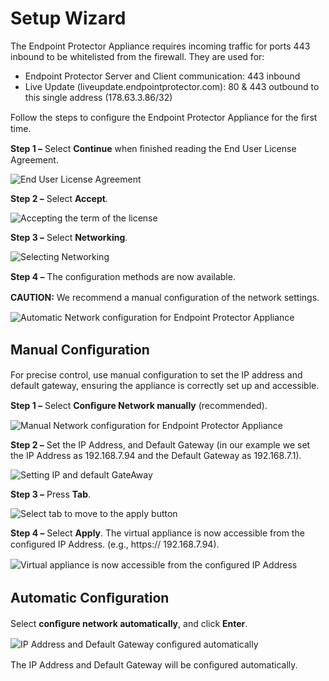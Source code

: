 # Setup Wizard

The Endpoint Protector Appliance requires incoming traffic for ports 443 inbound to be whitelisted
from the firewall. They are used for:

- Endpoint Protector Server and Client communication: 443 inbound
- Live Update (liveupdate.endpointprotector.com): 80 & 443 outbound to this single address
  (178.63.3.86/32)

Follow the steps to conﬁgure the Endpoint Protector Appliance for the ﬁrst time.

**Step 1 –** Select **Continue** when ﬁnished reading the End User License Agreement.

![End User License Agreement](/img/product_docs/endpointprotector/5.9.4/install/licenseagreement.webp)

**Step 2 –** Select **Accept**.

![Accepting the term of the license](/img/product_docs/endpointprotector/5.9.4/install/acceptagreement.webp)

**Step 3 –** Select **Networking**.

![Selecting Networking](/img/product_docs/endpointprotector/5.9.4/install/networking.webp)

**Step 4 –** The conﬁguration methods are now available.

**CAUTION:** We recommend a manual conﬁguration of the network settings.

![Automatic Network configuration for Endpoint Protector Appliance](/img/product_docs/endpointprotector/5.9.4/install/autonetworkconfig.webp)

## Manual Conﬁguration

For precise control, use manual configuration to set the IP address and default gateway, ensuring
the appliance is correctly set up and accessible.

**Step 1 –** Select **Conﬁgure Network manually** (recommended).

![Manual Network configuration for Endpoint Protector Appliance](/img/product_docs/endpointprotector/5.9.4/install/manualnetworkconfig.webp)

**Step 2 –** Set the IP Address, and Default Gateway (in our example we set the IP Address as
192.168.7.94 and the Default Gateway as 192.168.7.1).

![Setting IP and default GateAway](/img/product_docs/endpointprotector/5.9.4/install/setip.webp)

**Step 3 –** Press **Tab**.

![Select tab to move to the apply button](/img/product_docs/endpointprotector/5.9.4/install/netmask.webp)

**Step 4 –** Select **Apply**. The virtual appliance is now accessible from the conﬁgured IP
Address. (e.g., https:// 192.168.7.94).

![Virtual appliance is now accessible from the conﬁgured IP Address](/img/product_docs/endpointprotector/5.9.4/install/dhcpmethod.webp)

## Automatic Conﬁguration

Select **conﬁgure network automatically**, and click **Enter**.

![ IP Address and Default Gateway conﬁgured automatically](/img/product_docs/endpointprotector/5.9.4/install/staticipmethod.webp)

The IP Address and Default Gateway will be conﬁgured automatically.
